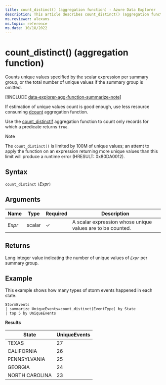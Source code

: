 ```yaml
---
title: count_distinct() (aggregation function) - Azure Data Explorer
description: This article describes count_distinct() (aggregation function) in Azure Data Explorer.
ms.reviewer: alexans
ms.topic: reference
ms.date: 10/18/2022
---
```

# count_distinct() (aggregation function)

Counts unique values specified by the scalar expression per summary group, or the total number of unique values if the summary group is omitted.

[!INCLUDE [data-explorer-agg-function-summarize-note](../../includes/data-explorer-agg-function-summarize-note.md)]

If estimation of unique values count is good enough, use less resource consuming [dcount](dcount-aggfunction.md) aggregation function.

Use the [count_distinctif](count-distinctif-aggfunction.md) aggregation function to count only records for which a predicate returns `true`.

> [!NOTE]
> The `count_distinct()` is limited by 100M of unique values; an attemt to apply the function on an expression returning more unique values than this limit will produce a runtime error (HRESULT: 0x80DA0012).

## Syntax

`count_distinct` `(`*Expr*`)`

## Arguments

| Name | Type | Required | Description |
|--|--|--|--|
| *Expr*| scalar | &check; | A scalar expression whose unique values are to be counted. |

## Returns

Long integer value indicating the number of unique values of *`Expr`* per summary group.

## Example

This example shows how many types of storm events happened in each state.

```kusto
StormEvents
| summarize UniqueEvents=count_distinct(EventType) by State
| top 5 by UniqueEvents
```

**Results**

| State                | UniqueEvents  |
| -------------------- | ------------- |
| TEXAS                | 27            |
| CALIFORNIA           | 26            |
| PENNSYLVANIA         | 25            |
| GEORGIA              | 24            |
| NORTH CAROLINA       | 23            |
